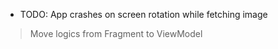 * TODO: App crashes on screen rotation while fetching image
> Move logics from Fragment to ViewModel